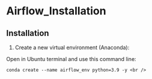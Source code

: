 # Airflow_Installation

## Installation

   1. Create a new virtual environment (Anaconda):
   
   Open in Ubuntu terminal and use this command line:
   
   ```
   conda create --name airflow_env python=3.9 -y <br />
   ```
   

